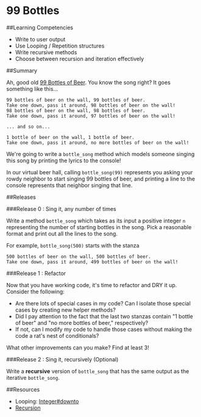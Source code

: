 # 99 Bottles 
 
##Learning Competencies 

* Write to user output
* Use Looping / Repetition structures
* Write recursive methods
* Choose between recursion and iteration effectively

##Summary 

 Ah, good old [99 Bottles of Beer](http://en.wikipedia.org/wiki/99_Bottles_of_Beer).  You know the song right?  It goes something like this...

```text
99 bottles of beer on the wall, 99 bottles of beer.
Take one down, pass it around, 98 bottles of beer on the wall!
98 bottles of beer on the wall, 98 bottles of beer.
Take one down, pass it around, 97 bottles of beer on the wall!

... and so on...

1 bottle of beer on the wall, 1 bottle of beer.
Take one down, pass it around, no more bottles of beer on the wall!
```

We're going to write a `bottle_song` method which models someone singing this song by printing the lyrics to the console!

In our virtual beer hall, calling `bottle_song(99)` represents you asking your rowdy neighbor to start singing 99 bottles of beer, and printing a line to the console represents that neighbor singing that line.

 
##Releases

###Release 0 : Sing it, any number of times

Write a method `bottle_song` which takes as its input a positive integer `n` representing the number of starting bottles in the song.  Pick a reasonable format and print out all the lines to the song.

For example, `bottle_song(500)` starts with the stanza

```text
500 bottles of beer on the wall, 500 bottles of beer.
Take one down, pass it around, 499 bottles of beer on the wall!
```
###Release 1 : Refactor

Now that you have working code, it's time to refactor and DRY it up.  Consider the following: 

* Are there lots of special cases in my code?  Can I isolate those special cases by creating new helper methods?
* Did I pay attention to the fact that the last two stanzas contain "1 bottle of beer" and "no more bottles of beer," respectively?
* If not, can I modify my code to handle those cases without making the code a rat's nest of conditionals?

What other improvements can you make? Find at least 3!

###Release 2 :  Sing it, recursively (Optional)

Write a **recursive** version of `bottle_song` that has the same output as the iterative `bottle_song`.


<!-- ##Optimize Your Learning  -->

##Resources

* Looping: [Integer#downto](http://www.ruby-doc.org/core-1.9.3/Integer.html#method-i-downto)
* [Recursion](http://en.wikipedia.org/wiki/Recursion_(computer_science))
